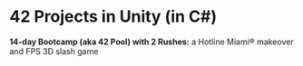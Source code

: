 # 42 Projects in Unity (in C#)

**14-day Bootcamp (aka 42 Pool) with 2 Rushes:** a Hotline Miami® makeover and FPS 3D slash game
